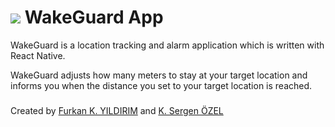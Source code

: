 <h1>
    <img src="https://github.com/furkannyildirim/WakeGuardApp/blob/master/ios/WakeGuard/Images.xcassets/AppIcon.appiconset/wg-icon-80px.png"/>
    WakeGuard App
</h1>

WakeGuard is a location tracking and alarm application which is written with React Native.

WakeGuard adjusts how many meters to stay at your target location and informs you when the distance you set to your target location is reached.
<h3></h3>

Created by [Furkan K. YILDIRIM](https://github.com/furkannyildirim) and [K. Sergen ÖZEL](https://github.com/ksergenozel)
